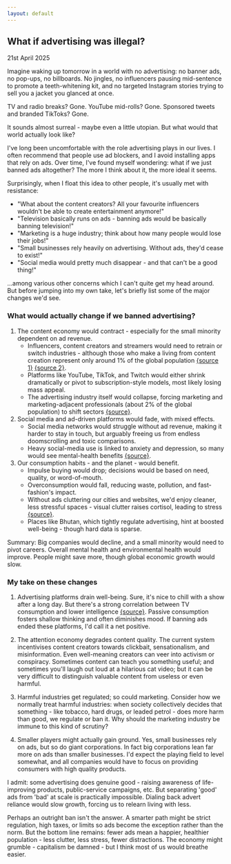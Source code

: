 ```yaml
---
layout: default
---
```


## What if advertising was illegal?
21st April 2025

Imagine waking up tomorrow in a world with no advertising: no banner ads, no pop-ups, no billboards. No jingles, no influencers pausing mid-sentence to promote a teeth-whitening kit, and no targeted Instagram stories trying to sell you a jacket you glanced at once.

TV and radio breaks? Gone. YouTube mid-rolls? Gone. Sponsored tweets and branded TikToks? Gone.

It sounds almost surreal - maybe even a little utopian. But what would that world actually look like?

I've long been uncomfortable with the role advertising plays in our lives. I often recommend that people use ad blockers, and I avoid installing apps that rely on ads. Over time, I've found myself wondering: what if we just banned ads altogether? The more I think about it, the more ideal it seems.

Surprisingly, when I float this idea to other people, it's usually met with resistance:
- "What about the content creators? All your favourite influencers wouldn't be able to create entertainment anymore!"
- "Television basically runs on ads - banning ads would be basically banning television!"
- "Marketing is a huge industry; think about how many people would lose their jobs!"
- "Small businesses rely heavily on advertising. Without ads, they'd cease to exist!"
- "Social media would pretty much disappear - and that can't be a good thing!"

…among various other concerns which I can't quite get my head around. But before jumping into my own take, let's briefly list some of the major changes we'd see.

### What would actually change if we banned advertising?

1. The content economy would contract - especially for the small minority dependent on ad revenue.
    - Influencers, content creators and streamers would need to retrain or switch industries - although those who make a living from content creation represent only around 1% of the global population [{source 1}](https://linktr.ee/creator-report/static/Linktree-CreatorReport-2022-02f3aa05a27be6fecb3537b13d5ec9de.pdf) [{source 2}](https://news.adobe.com/news/news-details/2022/adobe-future-of-creativity-study-165m-creators-joined-creator-economy-since-2020).
    - Platforms like YouTube, TikTok, and Twitch would either shrink dramatically or pivot to subscription-style models, most likely losing mass appeal.
    - The advertising industry itself would collapse, forcing marketing and marketing-adjacent professionals (about 2% of the global population) to shift sectors [{source}](https://www.ama.org/marketing-industry-stats-and-information/).
2. Social media and ad-driven platforms would fade, with mixed effects.
    - Social media networks would struggle without ad revenue, making it harder to stay in touch, but arguably freeing us from endless doomscrolling and toxic comparisons.
    - Heavy social-media use is linked to anxiety and depression, so many would see mental-health benefits [{source}](https://health.ucdavis.edu/blog/cultivating-health/social-medias-impact-our-mental-health-and-tips-to-use-it-safely/2024/05).
3. Our consumption habits - and the planet - would benefit.
    - Impulse buying would drop; decisions would be based on need, quality, or word-of-mouth.
    - Overconsumption would fall, reducing waste, pollution, and fast-fashion's impact.
    - Without ads cluttering our cities and websites, we'd enjoy cleaner, less stressful spaces - visual clutter raises cortisol, leading to stress [{source}](https://www.stylist.co.uk/fitness-health/wellbeing/clutter-health-impact/845209).
    - Places like Bhutan, which tightly regulate advertising, hint at boosted well-being - though hard data is sparse.

Summary: Big companies would decline, and a small minority would need to pivot careers. Overall mental health and environmental health would improve. People might save more, though global economic growth would slow.

### My take on these changes

1. Advertising platforms drain well-being.
    Sure, it's nice to chill with a show after a long day. But there's a strong correlation between TV consumption and lower intelligence [{source}](https://www.tandfonline.com/doi/epdf/10.1080/08838158009363973?needAccess=true). Passive consumption fosters shallow thinking and often diminishes mood. If banning ads ended these platforms, I'd call it a net positive.

2. The attention economy degrades content quality.
    The current system incentivises content creators towards clickbait, sensationalism, and misinformation. Even well-meaning creators can veer into activism or conspiracy. Sometimes content can teach you something useful; and sometimes you'll laugh out loud at a hilarious cat video; but it can be very difficult to distinguish valuable content from useless or even harmful.

3. Harmful industries get regulated; so could marketing.
    Consider how we normally treat harmful industries: when society collectively decides that something - like tobacco, hard drugs, or leaded petrol - does more harm than good, we regulate or ban it. Why should the marketing industry be immune to this kind of scrutiny?

4. Smaller players might actually gain ground.
    Yes, small businesses rely on ads, but so do giant corporations. In fact big corporations lean far more on ads than smaller businesses. I'd expect the playing field to level somewhat, and all companies would have to focus on providing consumers with high quality products.

I admit: some advertising does genuine good - raising awareness of life-improving products, public-service campaigns, etc. But separating 'good' ads from 'bad' at scale is practically impossible. Dialing back advert reliance would slow growth, forcing us to relearn living with less.

Perhaps an outright ban isn't the answer. A smarter path might be strict regulation, high taxes, or limits so ads become the exception rather than the norm. But the bottom line remains: fewer ads mean a happier, healthier population - less clutter, less stress, fewer distractions. The economy might grumble - capitalism be damned - but I think most of us would breathe easier.